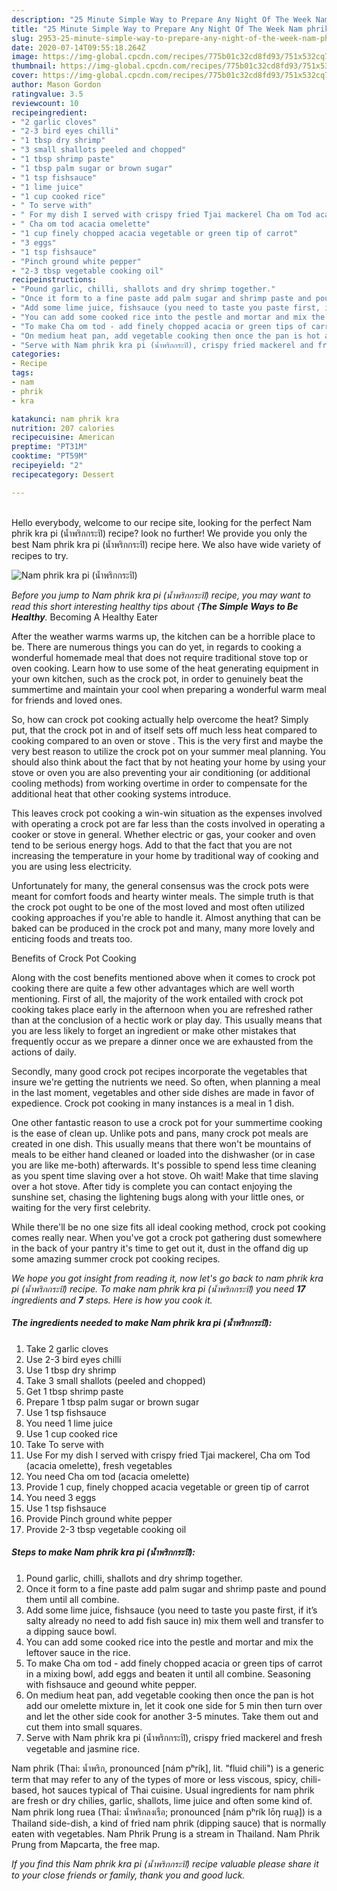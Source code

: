 ```yaml
---
description: "25 Minute Simple Way to Prepare Any Night Of The Week Nam phrik kra pi (น้ำพริกกระปิ)"
title: "25 Minute Simple Way to Prepare Any Night Of The Week Nam phrik kra pi (น้ำพริกกระปิ)"
slug: 2953-25-minute-simple-way-to-prepare-any-night-of-the-week-nam-phrik-kra-pi
date: 2020-07-14T09:55:18.264Z
image: https://img-global.cpcdn.com/recipes/775b01c32cd8fd93/751x532cq70/nam-phrik-kra-pi-น้ำพริกกระปิ-recipe-main-photo.jpg
thumbnail: https://img-global.cpcdn.com/recipes/775b01c32cd8fd93/751x532cq70/nam-phrik-kra-pi-น้ำพริกกระปิ-recipe-main-photo.jpg
cover: https://img-global.cpcdn.com/recipes/775b01c32cd8fd93/751x532cq70/nam-phrik-kra-pi-น้ำพริกกระปิ-recipe-main-photo.jpg
author: Mason Gordon
ratingvalue: 3.5
reviewcount: 10
recipeingredient:
- "2 garlic cloves"
- "2-3 bird eyes chilli"
- "1 tbsp dry shrimp"
- "3 small shallots peeled and chopped"
- "1 tbsp shrimp paste"
- "1 tbsp palm sugar or brown sugar"
- "1 tsp fishsauce"
- "1 lime juice"
- "1 cup cooked rice"
- " To serve with"
- " For my dish I served with crispy fried Tjai mackerel Cha om Tod acacia omelette fresh vegetables"
- " Cha om tod acacia omelette"
- "1 cup finely chopped acacia vegetable or green tip of carrot"
- "3 eggs"
- "1 tsp fishsauce"
- "Pinch ground white pepper"
- "2-3 tbsp vegetable cooking oil"
recipeinstructions:
- "Pound garlic, chilli, shallots and dry shrimp together."
- "Once it form to a fine paste add palm sugar and shrimp paste and pound them until all combine."
- "Add some lime juice, fishsauce (you need to taste you paste first, if it’s salty already no need to add fish sauce in) mix them well and transfer to a dipping sauce bowl."
- "You can add some cooked rice into the pestle and mortar and mix the leftover sauce in the rice."
- "To make Cha om tod - add finely chopped acacia or green tips of carrot in a mixing bowl, add eggs and beaten it until all combine. Seasoning with fishsauce and geound white pepper."
- "On medium heat pan, add vegetable cooking then once the pan is hot add our omelette mixture in, let it cook one side for 5 min then turn over and let the other side cook for another 3-5 minutes. Take them out and cut them into small squares."
- "Serve with Nam phrik kra pi (น้ำพริกกระปิ), crispy fried mackerel and fresh vegetable and jasmine rice."
categories:
- Recipe
tags:
- nam
- phrik
- kra

katakunci: nam phrik kra 
nutrition: 207 calories
recipecuisine: American
preptime: "PT31M"
cooktime: "PT59M"
recipeyield: "2"
recipecategory: Dessert

---
```

<br>
Hello everybody, welcome to our recipe site, looking for the perfect Nam phrik kra pi (น้ำพริกกระปิ) recipe? look no further! We provide you only the best Nam phrik kra pi (น้ำพริกกระปิ) recipe here. We also have wide variety of recipes to try.
<br>


![Nam phrik kra pi (น้ำพริกกระปิ)](https://img-global.cpcdn.com/recipes/775b01c32cd8fd93/751x532cq70/nam-phrik-kra-pi-น้ำพริกกระปิ-recipe-main-photo.jpg)

<i>Before you jump to Nam phrik kra pi (น้ำพริกกระปิ) recipe, you may want to read this short interesting healthy tips about {<strong>The Simple Ways to Be Healthy</strong>.</i>
Becoming A Healthy Eater


After the weather warms warms up, the kitchen can be a horrible place to be. There are numerous things you can do yet, in regards to cooking a wonderful homemade meal that does not require traditional stove top or oven cooking. Learn how to use some of the heat generating equipment in your own kitchen, such as the crock pot, in order to genuinely beat the summertime and maintain your cool when preparing a wonderful warm meal for friends and loved ones.

So, how can crock pot cooking actually help overcome the heat? Simply put, that the crock pot in and of itself sets off much less heat compared to cooking compared to an oven or stove . This is the very first and maybe the very best reason to utilize the crock pot on your summer meal planning. You should also think about the fact that by not heating your home by using your stove or oven you are also preventing your air conditioning (or additional cooling methods) from working overtime in order to compensate for the additional heat that other cooking systems introduce.

This leaves crock pot cooking a win-win situation as the expenses involved with operating a crock pot are far less than the costs involved in operating a cooker or stove in general. Whether electric or gas, your cooker and oven tend to be serious energy hogs. Add to that the fact that you are not increasing the temperature in your home by traditional way of cooking and you are using less electricity.

Unfortunately for many, the general consensus was the crock pots were meant for comfort foods and hearty winter meals.  The simple truth is that the crock pot ought to be one of the most loved and most often utilized cooking approaches if you're able to handle it.  Almost anything that can be baked can be produced in the crock pot and many, many more lovely and enticing foods and treats too.

Benefits of Crock Pot Cooking

Along with the cost benefits mentioned above when it comes to crock pot cooking there are quite a few other advantages which are well worth mentioning. First of all, the majority of the work entailed with crock pot cooking takes place early in the afternoon when you are refreshed rather than at the conclusion of a hectic work or play day. This usually means that you are less likely to forget an ingredient or make other mistakes that frequently occur as we prepare a dinner once we are exhausted from the actions of daily.

Secondly, many good crock pot recipes incorporate the vegetables that insure we're getting the nutrients we need. So often, when planning a meal in the last moment, vegetables and other side dishes are made in favor of expedience. Crock pot cooking in many instances is a meal in 1 dish.

One other fantastic reason to use a crock pot for your summertime cooking is the ease of clean up.  Unlike pots and pans, many crock pot meals are created in one dish. This usually means that there won't be mountains of meals to be either hand cleaned or loaded into the dishwasher (or in case you are like me-both) afterwards. It's possible to spend less time cleaning as you spent time slaving over a hot stove. Oh wait! Make that time slaving over a hot stove. After tidy is complete you can contact enjoying the sunshine set, chasing the lightening bugs along with your little ones, or waiting for the very first celebrity.

While there'll be no one size fits all ideal cooking method, crock pot cooking comes really near. When you've got a crock pot gathering dust somewhere in the back of your pantry it's time to get out it, dust in the offand dig up some amazing summer crock pot cooking recipes.


<i>We hope you got insight from reading it, now let's go back to nam phrik kra pi (น้ำพริกกระปิ) recipe. To make nam phrik kra pi (น้ำพริกกระปิ) you need <strong>17</strong> ingredients and <strong>7</strong> steps. Here is how you cook it.
</i>

##### The ingredients needed to make Nam phrik kra pi (น้ำพริกกระปิ):

1. Take 2 garlic cloves
1. Use 2-3 bird eyes chilli
1. Use 1 tbsp dry shrimp
1. Take 3 small shallots (peeled and chopped)
1. Get 1 tbsp shrimp paste
1. Prepare 1 tbsp palm sugar or brown sugar
1. Use 1 tsp fishsauce
1. You need 1 lime juice
1. Use 1 cup cooked rice
1. Take  To serve with
1. Use  For my dish I served with crispy fried Tjai mackerel, Cha om Tod (acacia omelette), fresh vegetables
1. You need  Cha om tod (acacia omelette)
1. Provide 1 cup, finely chopped acacia vegetable or green tip of carrot
1. You need 3 eggs
1. Use 1 tsp fishsauce
1. Provide Pinch ground white pepper
1. Provide 2-3 tbsp vegetable cooking oil


##### Steps to make Nam phrik kra pi (น้ำพริกกระปิ):

1. Pound garlic, chilli, shallots and dry shrimp together.
1. Once it form to a fine paste add palm sugar and shrimp paste and pound them until all combine.
1. Add some lime juice, fishsauce (you need to taste you paste first, if it’s salty already no need to add fish sauce in) mix them well and transfer to a dipping sauce bowl.
1. You can add some cooked rice into the pestle and mortar and mix the leftover sauce in the rice.
1. To make Cha om tod - add finely chopped acacia or green tips of carrot in a mixing bowl, add eggs and beaten it until all combine. Seasoning with fishsauce and geound white pepper.
1. On medium heat pan, add vegetable cooking then once the pan is hot add our omelette mixture in, let it cook one side for 5 min then turn over and let the other side cook for another 3-5 minutes. Take them out and cut them into small squares.
1. Serve with Nam phrik kra pi (น้ำพริกกระปิ), crispy fried mackerel and fresh vegetable and jasmine rice.


Nam phrik (Thai: น้ำพริก, pronounced [nám pʰrík], lit. &#34;fluid chili&#34;) is a generic term that may refer to any of the types of more or less viscous, spicy, chili-based, hot sauces typical of Thai cuisine. Usual ingredients for nam phrik are fresh or dry chilies, garlic, shallots, lime juice and often some kind of. Nam phrik long ruea (Thai: น้ำพริกลงเรือ; pronounced [nám pʰrík lōŋ rɯa̯]) is a Thailand side-dish, a kind of fried nam phrik (dipping sauce) that is normally eaten with vegetables. Nam Phrik Prung is a stream in Thailand. Nam Phrik Prung from Mapcarta, the free map. 

<i>If you find this Nam phrik kra pi (น้ำพริกกระปิ) recipe valuable please share it to your close friends or family, thank you and good luck.</i>
